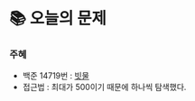  # 📚 오늘의 문제

### 주혜
- 백준 14719번 : [빗물](https://www.acmicpc.net/problem/14719)
- 접근법 : 최대가 500이기 때문에 하나씩 탐색했다.
